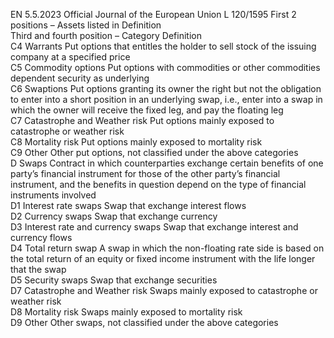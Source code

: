 EN  5.5.2023 Official Journal of the European Union L 120/1595
 First 2 positions – Assets listed in  Definition  
Third and fourth position – Category  Definition  
C4  Warrants  Put options that entitles the holder to sell stock of the issuing company at a specified price  
C5  Commodity options  Put options with commodities or other commodities dependent security as underlying  
C6  Swaptions  Put options granting its owner the right but not the obligation to enter into a short position in an underlying swap, i.e., 
enter into a swap in which the owner will receive the fixed leg, and pay the floating leg  
C7  Catastrophe and Weather risk  Put options mainly exposed to catastrophe or weather risk  
C8  Mortality risk  Put options mainly exposed to mortality risk  
C9  Other  Other put options, not classified under the above categories  
D Swaps  Contract in which counterparties exchange certain benefits of one party’s financial instrument for those of the other party’s financial 
instrument, and the benefits in question depend on the type of financial instruments involved  
D1  Interest rate swaps  Swap that exchange interest flows  
D2  Currency swaps  Swap that exchange currency  
D3  Interest rate and currency swaps  Swap that exchange interest and currency flows  
D4  Total return swap  A swap in which the non-floating rate side is based on the total return of an equity or fixed income instrument with the 
life longer that the swap  
D5  Security swaps  Swap that exchange securities  
D7  Catastrophe and Weather risk  Swaps mainly exposed to catastrophe or weather risk  
D8  Mortality risk  Swaps mainly exposed to mortality risk  
D9  Other  Other swaps, not classified under the above categories